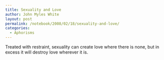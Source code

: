 ```yaml
---
title: Sexuality and Love
author: John Myles White
layout: post
permalink: /notebook/2008/02/18/sexuality-and-love/
categories:
  - Aphorisms
---
```


Treated with restraint, sexuality can create love where there is none, but in excess it will destroy love wherever it is.
